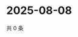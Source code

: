 # 2025-08-08

共 0 条

<!-- BEGIN ZHIHUQUESTIONS -->
<!-- 最后更新时间 Fri Aug 08 2025 22:15:03 GMT+0800 (China Standard Time) -->

<!-- END ZHIHUQUESTIONS -->
